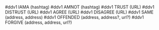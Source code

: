 #ddv1 IAMA (hashtag) 
#ddv1 AMNOT (hashtag)
#ddv1 TRUST (URL)
#ddv1 DISTRUST (URL)
#ddv1 AGREE (URL)
#ddv1 DISAGREE (URL)
#ddv1 SAME (address, address)
#ddv1 OFFENDED (address, address?, url?)
#ddv1 FORGIVE (address, address, url?)
